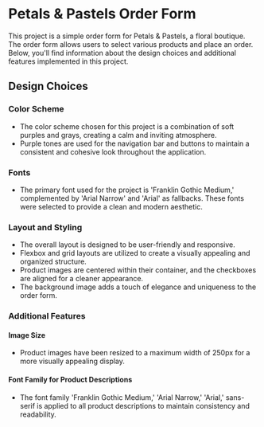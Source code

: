 # Petals & Pastels Order Form

This project is a simple order form for Petals & Pastels, a floral boutique. The order form allows users to select various products and place an order. Below, you'll find information about the design choices and additional features implemented in this project.

## Design Choices

### Color Scheme
- The color scheme chosen for this project is a combination of soft purples and grays, creating a calm and inviting atmosphere.
- Purple tones are used for the navigation bar and buttons to maintain a consistent and cohesive look throughout the application.

### Fonts
- The primary font used for the project is 'Franklin Gothic Medium,' complemented by 'Arial Narrow' and 'Arial' as fallbacks. These fonts were selected to provide a clean and modern aesthetic.

### Layout and Styling
- The overall layout is designed to be user-friendly and responsive.
- Flexbox and grid layouts are utilized to create a visually appealing and organized structure.
- Product images are centered within their container, and the checkboxes are aligned for a cleaner appearance.
- The background image adds a touch of elegance and uniqueness to the order form.

### Additional Features

#### Image Size
- Product images have been resized to a maximum width of 250px for a more visually appealing display.

#### Font Family for Product Descriptions
- The font family 'Franklin Gothic Medium,' 'Arial Narrow,' 'Arial,' sans-serif is applied to all product descriptions to maintain consistency and readability.


